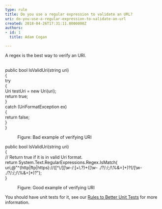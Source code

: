 ```yaml
---
type: rule
title: Do you use a regular expression to validate an URL?
uri: do-you-use-a-regular-expression-to-validate-an-url
created: 2018-04-26T17:31:11.0000000Z
authors:
- id: 1
  title: Adam Cogan

---
```




<span class='intro'> A regex is the best way to verify an URI.<br><br> </span>

<p class="ssw15-rteElement-CodeArea">public bool IsValidUri(string uri)<br>&#123;<br>try&#160;<br>&#123;&#160;<br>Uri testUri = new Uri(uri);&#160;<br>return true;&#160;<br>&#125;&#160;<br>catch (UriFormatException ex)<br>&#123;&#160;<br>return false;&#160;<br>&#125;&#160;<br>&#125;&#160;<br></p><dd class="ssw15-rteElement-FigureBad">Figure&#58; Bad example of verifying URI​​​<br></dd><p class="ssw15-rteElement-CodeArea">public bool IsValidUri(string uri)&#160;<br>&#123;&#160;<br>// Return true if it is in valid Uri format.<br>return System.Text.RegularExpressions.Regex.IsMatch( uri,@&quot;^(http|ftp|https)&#58;//([^\/][\w-/&#58;]+\.?)+([\w- ./?/&#58;/;/\%&amp;=]+)?(/[\w- ./?/&#58;/;/\%&amp;=]*)?&quot;);&#160;<br>&#125;&#160;</p><dd class="ssw15-rteElement-FigureGood"> Figure&#58; Good example of verifying URI&#160;<br></dd><p>You should have unit tests for it, see our&#160;<a href="https&#58;//www.ssw.com.au/ssw/Standards/Rules/RulesToBetterUnitTests.aspx">Rules to Better Unit Tests</a>&#160;for more information.​<br><br></p>


